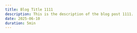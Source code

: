 ```yaml
---
title: Blog Title 1111
description: This is the description of the blog post 1111.
date: 2025-06-10
duration: 5min
---
```

